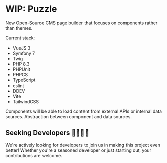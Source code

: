# WIP: Puzzle

New Open-Source CMS page builder that focuses on components rather than themes.

Current stack:

* VueJS 3
* Symfony 7
* Twig
* PHP 8.3
* PHPUnit
* PHPCS
* TypeScript
* eslint
* DDEV
* Vite
* TailwindCSS

Components will be able to load content from external APIs or internal data sources. Abstraction between component and
data sources.

## Seeking Developers 👩‍💻👨‍💻

We're actively looking for developers to join us in making this project even better! Whether you're a seasoned developer or just starting out, your contributions are welcome.

